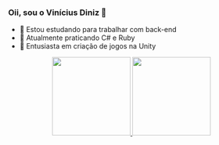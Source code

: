 ### Oii, sou o Vinícius Diniz 👋

- 🔭 Estou estudando para trabalhar com back-end
- 🌱 Atualmente praticando C# e Ruby
- 🤔 Entusiasta em criação de jogos na Unity

<div align="center">
  <a href="https://github.com/vicarillous">
  <img height="160em" src="https://github-readme-stats.vercel.app/api?username=vicarillous&show_icons=true&theme=swift&include_all_commits=true&count_private=true"/>
  <img height="160em" src="https://github-readme-stats.vercel.app/api/top-langs/?username=vicarillous&layout=compact&langs_count=7&theme=swift"/>
</div>
